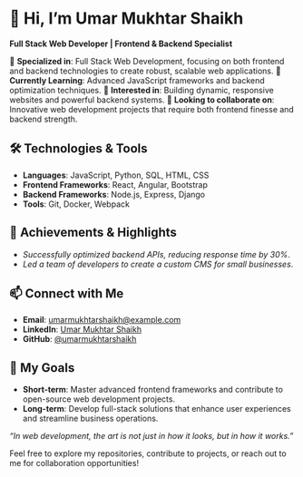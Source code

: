 # 👋 Hi, I’m Umar Mukhtar Shaikh
**Full Stack Web Developer | Frontend & Backend Specialist**

🌟 **Specialized in**: Full Stack Web Development, focusing on both frontend and backend technologies to create robust, scalable web applications.
🌱 **Currently Learning**: Advanced JavaScript frameworks and backend optimization techniques.
👀 **Interested in**: Building dynamic, responsive websites and powerful backend systems.
💞️ **Looking to collaborate on**: Innovative web development projects that require both frontend finesse and backend strength.

## 🛠️ Technologies & Tools
- **Languages**: JavaScript, Python, SQL, HTML, CSS
- **Frontend Frameworks**: React, Angular, Bootstrap
- **Backend Frameworks**: Node.js, Express, Django
- **Tools**: Git, Docker, Webpack

## 🌟 Achievements & Highlights
- *Successfully optimized backend APIs, reducing response time by 30%*.
- *Led a team of developers to create a custom CMS for small businesses*.

## 📫 Connect with Me
- **Email**: umarmukhtarshaikh@example.com
- **LinkedIn**: [Umar Mukhtar Shaikh](#)
- **GitHub**: [@umarmukhtarshaikh](https://github.com/umarmukhtarshaikh)

## 🎯 My Goals
- **Short-term**: Master advanced frontend frameworks and contribute to open-source web development projects.
- **Long-term**: Develop full-stack solutions that enhance user experiences and streamline business operations.

*“In web development, the art is not just in how it looks, but in how it works.”*

Feel free to explore my repositories, contribute to projects, or reach out to me for collaboration opportunities!
